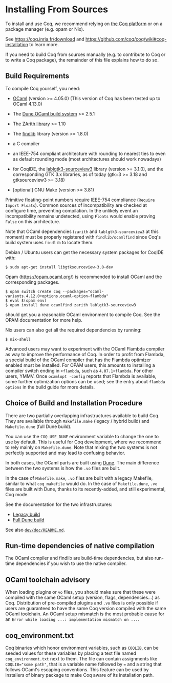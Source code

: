 Installing From Sources
=======================

To install and use Coq, we recommend relying on [the Coq
platform](https://github.com/coq/platform/) or on a package manager
(e.g. opam or Nix).

See https://coq.inria.fr/download and
https://github.com/coq/coq/wiki#coq-installation to learn more.

If you need to build Coq from sources manually (e.g. to
contribute to Coq or to write a Coq package), the remainder of this
file explains how to do so.

Build Requirements
------------------

To compile Coq yourself, you need:

- [OCaml](https://ocaml.org/) (version >= 4.05.0)
  (This version of Coq has been tested up to OCaml 4.13.0)

- The [Dune OCaml build system](https://github.com/ocaml/dune/) >= 2.5.1

- The [ZArith library](https://github.com/ocaml/Zarith) >= 1.10

- The [findlib](http://projects.camlcity.org/projects/findlib.html) library (version >= 1.8.0)

- a C compiler

- an IEEE-754 compliant architecture with rounding to nearest
  ties to even as default rounding mode (most architectures
  should work nowadays)

- for CoqIDE, the
  [lablgtk3-sourceview3](https://github.com/garrigue/lablgtk) library
  (version >= 3.1.0), and the corresponding GTK 3.x libraries, as
  of today (gtk+3 >= 3.18 and gtksourceview3 >= 3.18)

- [optional] GNU Make (version >= 3.81)

Primitive floating-point numbers require IEEE-754 compliance
(`Require Import Floats`). Common sources of incompatibility
are checked at configure time, preventing compilation. In the
unlikely event an incompatibility remains undetected, using `Floats`
would enable proving `False` on this architecture.

Note that OCaml dependencies (`zarith` and `lablgtk3-sourceview3` at
this moment) must be properly registered with `findlib/ocamlfind`
since Coq's build system uses `findlib` to locate them.

Debian / Ubuntu users can get the necessary system packages for
CoqIDE with:

    $ sudo apt-get install libgtksourceview-3.0-dev

Opam (https://opam.ocaml.org/) is recommended to install OCaml and
the corresponding packages.

    $ opam switch create coq --packages="ocaml-variants.4.12.0+options,ocaml-option-flambda"
    $ eval $(opam env)
    $ opam install dune ocamlfind zarith lablgtk3-sourceview3

should get you a reasonable OCaml environment to compile Coq. See the
OPAM documentation for more help.

Nix users can also get all the required dependencies by running:

    $ nix-shell

Advanced users may want to experiment with the OCaml Flambda
compiler as way to improve the performance of Coq. In order to
profit from Flambda, a special build of the OCaml compiler that has
the Flambda optimizer enabled must be installed. For OPAM users,
this amounts to installing a compiler switch ending in `+flambda`,
such as `4.07.1+flambda`. For other users, YMMV. Once `ocamlopt -config`
reports that Flambda is available, some further optimization options
can be used; see the entry about `flambda options` in the build guide
for more details.

Choice of Build and Installation Procedure
------------------------------------------

There are two partially overlapping infrastructures available to build
Coq. They are available through `Makefile.make` (legacy / hybrid
build) and `Makefile.dune` (full Dune build).

You can use the `COQ_USE_DUNE` environment variable to change the one
to use by default. This is useful for Coq development, where we
recommend to rely mainly on `Makefile.dune`. Note that mixing the two
systems is not perfectly supported and may lead to confusing behavior.

In both cases, the OCaml parts are built using
[Dune](https://github.com/ocaml/dune). The main difference between the
two systems is how the `.vo` files are built.

In the case of `Makefile.make`, `.vo` files are built with a legacy
Makefile, similar to what `coq_makefile` would do. In the case of
`Makefile.dune`, `.vo` files are built with Dune, thanks to its
recently-added, and still experimental, Coq mode.

See the documentation for the two infrastructures:

- [Legacy build](dev/doc/INSTALL.make.md)
- [Full Dune build](dev/doc/build-system.dune.md)

See also [`dev/doc/README.md`](dev/doc/README.md).

Run-time dependencies of native compilation
-------------------------------------------

The OCaml compiler and findlib are build-time dependencies, but also
run-time dependencies if you wish to use the native compiler.

OCaml toolchain advisory
------------------------

When loading plugins or `vo` files, you should make sure that these
were compiled with the same OCaml setup (version, flags,
dependencies...) as Coq.  Distribution of pre-compiled plugins and
`.vo` files is only possible if users are guaranteed to have the same
Coq version compiled with the same OCaml toolchain.  An OCaml setup
mismatch is the most probable cause for an `Error while loading ...:
implementation mismatch on ...`.

coq_environment.txt
-------------------
Coq binaries which honor environment variables, such as `COQLIB`, can
be seeded values for these variables by placing a text file named
`coq_environment.txt` next to them. The file can contain assignments
like `COQLIB="some path"`, that is a variable name followed by `=` and
a string that follows OCaml's escaping conventions. This feature can be
used by installers of binary package to make Coq aware of its installation
path.
